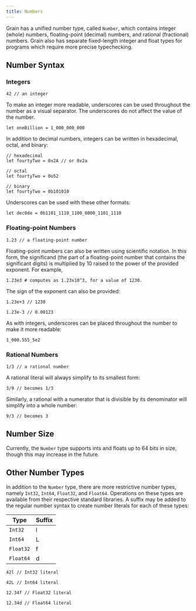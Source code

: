 ```yaml
---
title: Numbers
---
```


Grain has a unified number type, called `Number`, which contains integer (whole) numbers, floating-point (decimal) numbers, and rational (fractional) numbers. Grain also has separate fixed-length integer and float types for programs which require more precise typechecking.

## Number Syntax

### Integers

```grain
42 // an integer
```

To make an integer more readable, underscores can be used throughout the number as a visual separator. The underscores do not affect the value of the number.

```grain
let oneBillion = 1_000_000_000
```

In addition to decimal numbers, integers can be written in hexadecimal, octal, and binary:

```grain
// hexadecimal
let fourtyTwo = 0x2A // or 0x2a
```

```grain
// octal
let fourtyTwo = 0o52
```

```grain
// binary
let fourtyTwo = 0b101010
```

Underscores can be used with these other formats:

```grain
let dec0de = 0b1101_1110_1100_0000_1101_1110
```

### Floating-point Numbers

```grain
1.23 // a floating-point number
```

Floating-point numbers can also be written using scientific notation. In this form, the significand (the part of a floating-point number that contains the significant digits) is multiplied by 10 raised to the power of the provided exponent. For example,

```grain
1.23e3 # computes as 1.23x10^3, for a value of 1230.
```

The sign of the exponent can also be provided:

```grain
1.23e+3 // 1230
```

```grain
1.23e-3 // 0.00123
```

As with integers, underscores can be placed throughout the number to make it more readable:

```grain
1_000.555_5e2
```

### Rational Numbers

```grain
1/3 // a rational number
```

A rational literal will always simplify to its smallest form:

```grain
3/9 // becomes 1/3
```

Similarly, a rational with a numerator that is divisible by its denominator will simplify into a whole number:

```grain
9/3 // becomes 3
```

## Number Size

Currently, the `Number` type supports ints and floats up to 64 bits in size, though this may increase in the future.

## Other Number Types

In addition to the `Number` type, there are more restrictive number types, namely `Int32`, `Int64`, `Float32`, and `Float64`. Operations on these types are available from their respective standard libraries. A suffix may be added to the regular number syntax to create number literals for each of these types:

|Type|Suffix|
|-|-|
|`Int32`|l|
|`Int64`|L|
|`Float32`|f|
|`Float64`|d|

```grain
42l // Int32 literal
```

```grain
42L // Int64 literal
```

```grain
12.34f // Float32 literal
```

```grain
12.34d // Float64 literal
```
